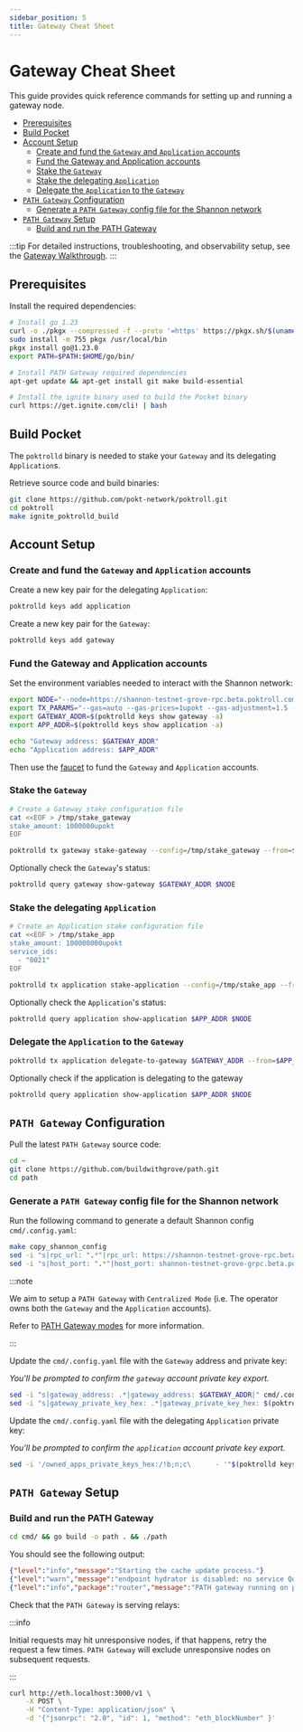 ```yaml
---
sidebar_position: 5
title: Gateway Cheat Sheet
---
```


# Gateway Cheat Sheet <!-- omit in toc -->
<!-- markdownlint-disable MD014 -->

This guide provides quick reference commands for setting up and running a gateway node.

- [Prerequisites](#prerequisites)
- [Build Pocket](#build-pocket)
- [Account Setup](#account-setup)
  - [Create and fund the `Gateway` and `Application` accounts](#create-and-fund-the-gateway-and-application-accounts)
  - [Fund the Gateway and Application accounts](#fund-the-gateway-and-application-accounts)
  - [Stake the `Gateway`](#stake-the-gateway)
  - [Stake the delegating `Application`](#stake-the-delegating-application)
  - [Delegate the `Application` to the `Gateway`](#delegate-the-application-to-the-gateway)
- [`PATH Gateway` Configuration](#path-gateway-configuration)
  - [Generate a `PATH Gateway` config file for the Shannon network](#generate-a-path-gateway-config-file-for-the-shannon-network)
- [`PATH Gateway` Setup](#path-gateway-setup)
  - [Build and run the PATH Gateway](#build-and-run-the-path-gateway)

:::tip
For detailed instructions, troubleshooting, and observability setup, see the [Gateway Walkthrough](./../run_a_node/gateway_walkthrough.md).
:::

## Prerequisites

Install the required dependencies:

```bash
# Install go 1.23
curl -o ./pkgx --compressed -f --proto '=https' https://pkgx.sh/$(uname)/$(uname -m)
sudo install -m 755 pkgx /usr/local/bin
pkgx install go@1.23.0
export PATH=$PATH:$HOME/go/bin/

# Install PATH Gateway required dependencies
apt-get update && apt-get install git make build-essential

# Install the ignite binary used to build the Pocket binary
curl https://get.ignite.com/cli! | bash
```

## Build Pocket

The `poktrolld` binary is needed to stake your `Gateway` and its delegating `Application`s.

Retrieve source code and build binaries:

```bash
git clone https://github.com/pokt-network/poktroll.git
cd poktroll
make ignite_poktrolld_build
```

## Account Setup

### Create and fund the `Gateway` and `Application` accounts

Create a new key pair for the delegating `Application`:

```bash
poktrolld keys add application
```

Create a new key pair for the `Gateway`:

```bash
poktrolld keys add gateway
```

### Fund the Gateway and Application accounts

Set the environment variables needed to interact with the Shannon network:

```bash
export NODE="--node=https://shannon-testnet-grove-rpc.beta.poktroll.com"
export TX_PARAMS="--gas=auto --gas-prices=1upokt --gas-adjustment=1.5 --chain-id=pocket-beta --yes"
export GATEWAY_ADDR=$(poktrolld keys show gateway -a)
export APP_ADDR=$(poktrolld keys show application -a)

echo "Gateway address: $GATEWAY_ADDR"
echo "Application address: $APP_ADDR"
```

Then use the [faucet](https://faucet.beta.testnet.pokt.network/) to fund the `Gateway`
and `Application` accounts.

### Stake the `Gateway`

```bash
# Create a Gateway stake configuration file
cat <<EOF > /tmp/stake_gateway
stake_amount: 1000000upokt
EOF

poktrolld tx gateway stake-gateway --config=/tmp/stake_gateway --from=$GATEWAY_ADDR $TX_PARAMS $NODE
```

Optionally check the `Gateway`'s status:
```bash
poktrolld query gateway show-gateway $GATEWAY_ADDR $NODE
```

### Stake the delegating `Application`

```bash
# Create an Application stake configuration file
cat <<EOF > /tmp/stake_app
stake_amount: 100000000upokt
service_ids:
  - "0021"
EOF

poktrolld tx application stake-application --config=/tmp/stake_app --from=$APP_ADDR $GAS_PARAMS $NODE
```

Optionally check the `Application`'s status:
```bash
poktrolld query application show-application $APP_ADDR $NODE
```

### Delegate the `Application` to the `Gateway`

```bash
poktrolld tx application delegate-to-gateway $GATEWAY_ADDR --from=$APP_ADDR $GAS_PARAMS $NODE
```

Optionally check if the application is delegating to the gateway
```bash
poktrolld query application show-application $APP_ADDR $NODE
```

## `PATH Gateway` Configuration

Pull the latest `PATH Gateway` source code:

```bash
cd ~
git clone https://github.com/buildwithgrove/path.git
cd path
```

### Generate a `PATH Gateway` config file for the Shannon network

Run the following command to generate a default Shannon config `cmd/.config.yaml`:
<!-- TODO_CONSIDERATION: yq might provide better readability for editing the config file -->

```bash
make copy_shannon_config
sed -i "s|rpc_url: ".*"|rpc_url: https://shannon-testnet-grove-rpc.beta.poktroll.com|" cmd/.config.yaml
sed -i "s|host_port: ".*"|host_port: shannon-testnet-grove-grpc.beta.poktroll.com:443|" cmd/.config.yaml
```

:::note

We aim to setup a `PATH Gateway` with `Centralized Mode` (i.e. The operator owns
both the `Gateway` and the `Application` accounts).

Refer to [PATH Gateway modes](https://path.grove.city/) for more information.
<!-- TODO_BETA(red-0ne): Link to PATH Gateway modes documentation once available -->

:::

Update the `cmd/.config.yaml` file with the `Gateway` address and private key:

_You'll be prompted to confirm the `gateway` account private key export._

```bash
sed -i "s|gateway_address: .*|gateway_address: $GATEWAY_ADDR|" cmd/.config.yaml
sed -i "s|gateway_private_key_hex: .*|gateway_private_key_hex: $(poktrolld keys export gateway --unsafe --unarmored-hex)|" cmd/.config.yaml
```

Update the `cmd/.config.yaml` file with the delegating `Application` private key:

_You'll be prompted to confirm the `application` account private key export._

```bash
sed -i '/owned_apps_private_keys_hex:/!b;n;c\      - '"$(poktrolld keys export application --unsafe --unarmored-hex)" cmd/.config.yaml
```

## `PATH Gateway` Setup

### Build and run the PATH Gateway

```bash
cd cmd/ && go build -o path . && ./path
```

You should see the following output:

```json
{"level":"info","message":"Starting the cache update process."}
{"level":"warn","message":"endpoint hydrator is disabled: no service QoS generators are specified"}
{"level":"info","package":"router","message":"PATH gateway running on port 3000"}
```

Check that the `PATH Gateway` is serving relays:

:::info

Initial requests may hit unresponsive nodes, if that happens, retry the request a few times.
`PATH Gateway` will exclude unresponsive nodes on subsequent requests.

:::

```bash
curl http://eth.localhost:3000/v1 \
    -X POST \
    -H "Content-Type: application/json" \
    -d '{"jsonrpc": "2.0", "id": 1, "method": "eth_blockNumber" }'
```